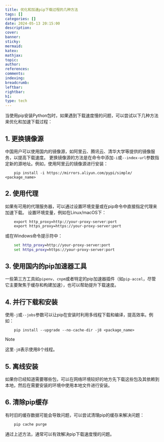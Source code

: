 ```yaml
---
title: 优化和加速pip下载过程的几种方法
tags: []
categories: []
date: 2024-05-13 20:15:00
description:
cover:
banner:
sticky:
mermaid:
katex:
mathjax:
topic: 
author:
references:
comments:
indexing:
breadcrumb:
leftbar:
rightbar:
h1:
type: tech
---
```

当使用pip安装Python包时，如果遇到下载速度慢的问题，可以尝试以下几种方法来优化和加速下载过程：

## 1. 更换镜像源
中国用户可以使用国内的镜像源，如阿里云、腾讯云、清华大学等提供的镜像服务，以提高下载速度。
更换镜像源的方法是在命令中添加`-i`或`--index-url`参数指定新的源地址。例如，使用阿里云的镜像源进行安装：

```shell
	pip install -i https://mirrors.aliyun.com/pypi/simple/ <package_name>
```


## 2. 使用代理

如果有可用的代理服务器，可以通过设置环境变量或在pip命令中直接指定代理来加速下载。
设置环境变量，例如在Linux/macOS下：

```shell     
	export http_proxy=http://your-proxy-server:port
	export https_proxy=https://your-proxy-server:port
```
或在Windows命令提示符中：

```cmd
	set http_proxy=http://your-proxy-server:port
	set https_proxy=https://your-proxy-server:port
```

## 3. 使用国内的pip加速器工具
一些第三方工具如`pipenv`、`cnpm`或者特定的pip加速器插件（如`pip-accel`，尽管它主要聚焦于缓存和构建加速），也可以帮助提升下载速度。

## 4. 并行下载和安装
使用`-j`或`--jobs`参数可以让pip在安装时利用多线程下载和编译，提高效率。例如：

```shell
	pip install --upgrade --no-cache-dir -j8 <package_name>
```

> [!NOTE]
>
> 这里`-j8`表示使用8个线程。

## 5. 离线安装

如果你已经知道需要哪些包，可以在网络环境较好的地方先下载这些包及其依赖到本地，然后在需要安装的环境中使用本地文件进行安装。

## 6. 清除pip缓存

有时旧的缓存数据可能会导致问题，可以尝试清理pip的缓存来解决问题：

```shell
	pip cache purge
```

通过上述方法，通常可以有效解决pip下载速度慢的问题。

